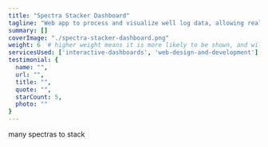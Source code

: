 ```yaml
---
title: "Spectra Stacker Dashboard"
tagline: "Web app to process and visualize well log data, allowing real-time collaboration among geolgists at well sites across the nation."
summary: []
coverImage: "./spectra-stacker-dashboard.png"
weight: 6  # higher weight means it is more likely to be shown, and will be shown first
servicesUsed: ['interactive-dashboards', 'web-design-and-development']
testimonial: {
  name: "",
  url: "",
  title: "",
  quote: "",
  starCount: 5,
  photo: ""
}
---
```

many spectras to stack
